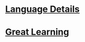 # [Language Details](https://github.com/debacoding/HTML/tree/main/Language%20Details)

# [Great Learning](https://github.com/debacoding/HTML/tree/main/Great%20Learning)
